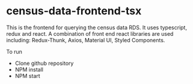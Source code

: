 
# census-data-frontend-tsx


This is the frontend for querying the census data RDS. It uses typescript, redux and react. A combination of front end react libraries are used including: Redux-Thunk, Axios, Material UI, Styled Components.

To run

- Clone github repository
- NPM install
- NPM start
